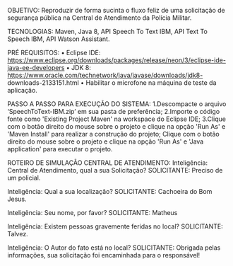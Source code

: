 OBJETIVO:
	Reproduzir de forma sucinta o fluxo feliz de uma solicitação de segurança pública na Central de Atendimento da Polícia Militar. 

TECNOLOGIAS:
	Maven, Java 8, API Speech To Text IBM, API Text To Speech IBM, API Watson Assistant.

PRÉ REQUISITOS:
    • Eclipse IDE: https://www.eclipse.org/downloads/packages/release/neon/3/eclipse-ide-java-ee-developers
    • JDK 8:
	https://www.oracle.com/technetwork/java/javase/downloads/jdk8-	 	downloads-2133151.html
    • Habilitar o microfone na máquina de teste da aplicação.

PASSO A PASSO PARA EXECUÇÃO DO SISTEMA:
1.Descompacte o arquivo ‘SpeechToText-IBM.zip’ em sua pasta de preferência;
2.Importe o código fonte como 'Existing Project Maven' na workspace do Eclipse IDE;
3.Clique com o botão direito do mouse sobre o projeto e clique na opção 'Run As' e 'Maven Install' para realizar a construção do projeto;
Clique com o botão direito do mouse sobre o projeto e clique na opção 'Run As' e 'Java application' para executar o projeto.


ROTEIRO DE SIMULAÇÃO CENTRAL DE ATENDIMENTO:
Inteligência: Central de Atendimento, qual a sua Solicitação?
SOLICITANTE: Preciso de um policial.

Inteligência: Qual a sua localização?
SOLICITANTE: Cachoeira do Bom Jesus.

Inteligência: Seu nome, por favor?
SOLICITANTE: Matheus

Inteligência: Existem pessoas gravemente feridas no local?
SOLICITANTE: Talvez.

Inteligência: O Autor do fato está no local?
SOLICITANTE: Obrigada pelas informações, sua solicitação foi encaminhada para o responsável!
